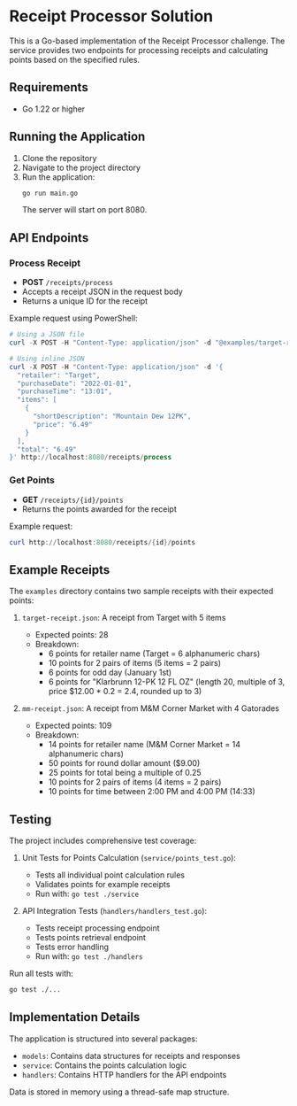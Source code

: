 # Receipt Processor Solution

This is a Go-based implementation of the Receipt Processor challenge. The service provides two endpoints for processing receipts and calculating points based on the specified rules.

## Requirements

- Go 1.22 or higher

## Running the Application

1. Clone the repository
2. Navigate to the project directory
3. Run the application:
   ```bash
   go run main.go
   ```
   The server will start on port 8080.

## API Endpoints

### Process Receipt
- **POST** `/receipts/process`
- Accepts a receipt JSON in the request body
- Returns a unique ID for the receipt

Example request using PowerShell:
```powershell
# Using a JSON file
curl -X POST -H "Content-Type: application/json" -d "@examples/target-receipt.json" http://localhost:8080/receipts/process

# Using inline JSON
curl -X POST -H "Content-Type: application/json" -d '{
  "retailer": "Target",
  "purchaseDate": "2022-01-01",
  "purchaseTime": "13:01",
  "items": [
    {
      "shortDescription": "Mountain Dew 12PK",
      "price": "6.49"
    }
  ],
  "total": "6.49"
}' http://localhost:8080/receipts/process
```

### Get Points
- **GET** `/receipts/{id}/points`
- Returns the points awarded for the receipt

Example request:
```powershell
curl http://localhost:8080/receipts/{id}/points
```

## Example Receipts

The `examples` directory contains two sample receipts with their expected points:

1. `target-receipt.json`: A receipt from Target with 5 items
   - Expected points: 28
   - Breakdown:
     - 6 points for retailer name (Target = 6 alphanumeric chars)
     - 10 points for 2 pairs of items (5 items = 2 pairs)
     - 6 points for odd day (January 1st)
     - 6 points for "Klarbrunn 12-PK 12 FL OZ" (length 20, multiple of 3, price $12.00 * 0.2 = 2.4, rounded up to 3)

2. `mm-receipt.json`: A receipt from M&M Corner Market with 4 Gatorades
   - Expected points: 109
   - Breakdown:
     - 14 points for retailer name (M&M Corner Market = 14 alphanumeric chars)
     - 50 points for round dollar amount ($9.00)
     - 25 points for total being a multiple of 0.25
     - 10 points for 2 pairs of items (4 items = 2 pairs)
     - 10 points for time between 2:00 PM and 4:00 PM (14:33)

## Testing

The project includes comprehensive test coverage:

1. Unit Tests for Points Calculation (`service/points_test.go`):
   - Tests all individual point calculation rules
   - Validates points for example receipts
   - Run with: `go test ./service`

2. API Integration Tests (`handlers/handlers_test.go`):
   - Tests receipt processing endpoint
   - Tests points retrieval endpoint
   - Tests error handling
   - Run with: `go test ./handlers`

Run all tests with:
```bash
go test ./...
```

## Implementation Details

The application is structured into several packages:
- `models`: Contains data structures for receipts and responses
- `service`: Contains the points calculation logic
- `handlers`: Contains HTTP handlers for the API endpoints

Data is stored in memory using a thread-safe map structure.

